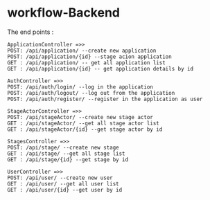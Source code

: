 # workflow-Backend

The end points :
    
    ApplicationController =>>
    POST: /api/application/ --create new application
    POST: /api/application/{id} --stage acion application
    GET : /api/application/ -- get all application list
    GET : /api/application/{id} -- get application details by id
    
    AuthController =>>
    POST: /api/auth/login/ --log in the application
    POST: /api/auth/logout/ --log out from the application
    POST: /api/auth/register/ --register in the application as user
    
    StageActorController =>>
    POST: /api/stageActor/ --create new stage actor
    GET : /api/stageActor/ --get all stage actor list
    GET : /api/stageActor/{id} --get stage actor by id 
    
    StagesController =>>
    POST: /api/stage/ --create new stage
    GET : /api/stage/ --get all stage list
    GET : /api/stage/{id} --get stage by id  
    
    UserController =>>
    POST: /api/user/ --create new user
    GET : /api/user/ --get all user list
    GET : /api/user/{id} --get user by id
    
    